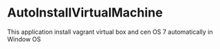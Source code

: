 # AutoInstallVirtualMachine
This application install vagrant virtual box and cen OS 7 automatically in Window OS
